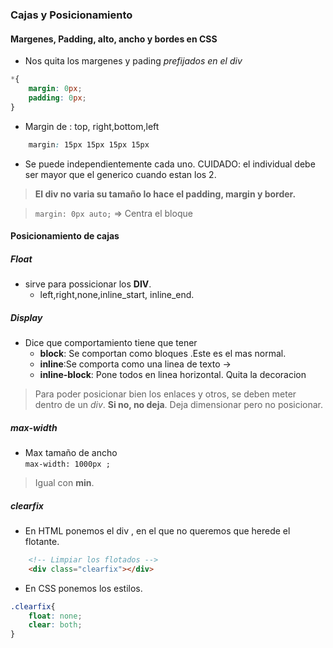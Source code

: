 ### Cajas y Posicionamiento

#### Margenes, Padding, alto, ancho y bordes en CSS

- Nos quita los margenes y pading *prefijados en el div*
```css
*{
    margin: 0px;
    padding: 0px;
}
```

- Margin de : top, right,bottom,left
```css
    margin: 15px 15px 15px 15px
```    
- Se puede independientemente cada uno. CUIDADO: el individual debe ser mayor que el generico cuando estan los 2.

> **El div no varia su tamaño lo hace el padding, margin y border.**

> `margin: 0px auto;` => Centra el bloque


#### Posicionamiento de cajas

##### Float

- sirve para possicionar los **DIV**.
    - left,right,none,inline_start, inline_end.

##### Display

- Dice que comportamiento tiene que tener
    - **block**: Se comportan como bloques .Este es el mas normal.
    - **inline**:Se comporta como una linea de texto ->
    - **inline-block**: Pone todos en linea horizontal. Quita la decoracion

> Para poder posicionar bien los enlaces y otros, se deben meter dentro de un *div*. **Si no, no deja**. Deja dimensionar pero no posicionar.

##### max-width

- Max tamaño de ancho       
`max-width: 1000px ;`     
> Igual con **min**.


##### clearfix

- En HTML ponemos el div , en el que no queremos que herede el flotante.
```html
    <!-- Limpiar los flotados -->
    <div class="clearfix"></div> 
```

- En CSS ponemos los estilos.
```css
.clearfix{
    float: none;
    clear: both;
}
```






